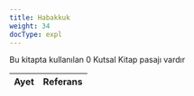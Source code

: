```yaml
---
title: Habakkuk
weight: 34
docType: expl
---
```


Bu kitapta kullanılan 0 Kutsal Kitap pasajı vardır

| Ayet | Referans |
|-------|-----------|
